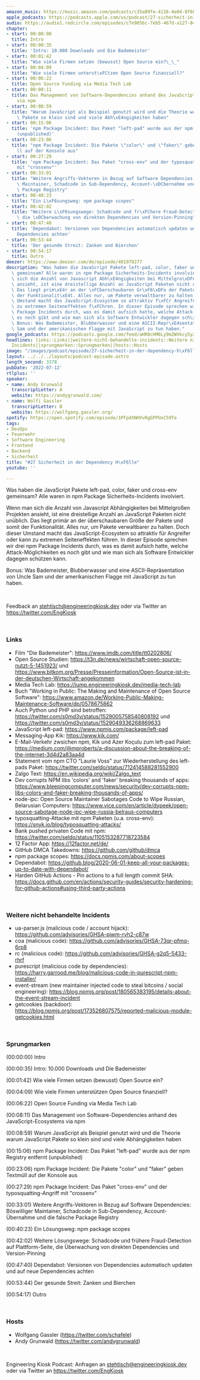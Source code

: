 ```yaml
---
amazon_music: https://music.amazon.com/podcasts/c35a09fe-4116-4e04-8f68-77d61b112e46/episodes/e8d90855-9b3f-419c-9542-57c3a97b4b77/engineering-kiosk-27-sicherheit-in-der-dependency-h%C3%B6lle
apple_podcasts: https://podcasts.apple.com/us/podcast/27-sicherheit-in-der-dependency-h%C3%B6lle/id1603082924?i=1000569619207&uo=4
audio: https://audio1.redcircle.com/episodes/c7e9056c-7eb5-467d-a127-846879640678/stream.mp3
chapter:
- start: 00:00:00
  title: Intro
- start: 00:00:35
  title: 'Intro: 10.000 Downloads und Die Bademeister'
- start: 00:01:42
  title: "Wie viele Firmen setzen (bewusst) Open Source ein?\_\_"
- start: 00:04:09
  title: "Wie viele Firmen unterst\xFCtzen Open Source finanziell?"
- start: 00:06:22
  title: Open Source Funding via Media Tech Lab
- start: 00:08:11
  title: Das Management von Software-Dependencies anhand des JavaScript-Ecosystems
    via npm
- start: 00:08:59
  title: "Warum JavaScript als Beispiel genutzt wird und die Theorie warum JavaScript\
    \ Pakete so klein sind und viele Abh\xE4ngigkeiten haben"
- start: 00:15:06
  title: 'npm Package Incident: Das Paket "left-pad" wurde aus der npm Registry entfernt
    (unpublished)'
- start: 00:23:06
  title: "npm Package Incident: Die Pakete \"color\" und \"faker\" geben Textm\xFC\
    ll auf der Konsole aus"
- start: 00:27:29
  title: 'npm Package Incident: Das Paket "cross-env" und der typosquatting-Angriff
    mit "crossenv"'
- start: 00:33:01
  title: "Weitere Angriffs-Vektoren in Bezug auf Software Dependencies: B\xF6swilliger\
    \ Maintainer, Schadcode in Sub-Dependency, Account-\xDCbernahme und die falsche\
    \ Package Registry"
- start: 00:40:23
  title: "Ein L\xF6sungsweg: npm package scopes"
- start: 00:42:02
  title: "Weitere L\xF6sungswege: Schadcode und fr\xFChere Fraud-Detection auf Plattform-Seite,\
    \ die \xDCberwachung von direkten Dependencies und Version-Pinning"
- start: 00:47:40
  title: 'Dependabot: Versionen von Dependencies automatisch updaten und auf neue
    Dependencies achten'
- start: 00:53:44
  title: 'Der gesunde Streit: Zanken und Bierchen'
- start: 00:54:17
  title: Outro
deezer: https://www.deezer.com/de/episode/401978277
description: "Was haben die JavaScript Pakete left-pad, color, faker und cross-env\
  \ gemeinsam? Alle waren in npm Package Sicherheits-Incidents involviert. Wenn man\
  \ sich die Anzahl von Javascript Abh\xE4ngigkeiten bei Mittelgro\xDFen Projekten\
  \ ansieht, ist eine dreistellige Anzahl an JavaScript Paketen nicht un\xFCblich.\
  \ Das liegt prim\xE4r an der \xFCberschaubaren Gr\xF6\xDFe der Pakete und somit\
  \ der Funktionalit\xE4t. Alles nur, um Pakete verwaltbarer zu halten. Doch dieser\
  \ Umstand macht das JavaScript-Ecosystem so attraktiv f\xFCr Angreifer oder kann\
  \ zu extremen Seiteneffekten f\xFChren. In dieser Episode sprechen wir drei npm\
  \ Package Incidents durch, was es damit aufsich hatte, welche Attack-M\xF6glichkeiten\
  \ es noch gibt und wie man sich als Software Entwickler dagegen sch\xFCtzen kann.\
  \ Bonus: Was Bademeister, Blubberwasser und eine ASCII-Repr\xE4sentation von Uncle\
  \ Sam und der amerikanischen Flagge mit JavaScript zu tun haben."
google_podcasts: https://podcasts.google.com/feed/aHR0cHM6Ly9mZWVkcy5yZWRjaXJjbGUuY29tLzBlY2ZkZmQ3LWZkYTEtNGMzZC05NTE1LTQ3NjcyN2Y5ZGY1ZQ/episode/NDVkOTA4NTItZmUyYi00MTkyLWI4OTctY2VlMWZjMGMxZjky?sa=X&ved=2ahUKEwig3e-E1PL4AhUmGVkFHYtJBAsQkfYCegQIARAF
headlines: links::Links||weitere-nicht-behandelte-incidents::Weitere nicht behandelte
  Incidents||sprungmarken::Sprungmarken||hosts::Hosts
image: "/images/podcast/episode/27-sicherheit-in-der-dependency-h\xF6lle.jpg"
layout: ../../../layouts/podcast-episode.astro
length_second: 3378
pubDate: '2022-07-12'
rtlplus: ''
speaker:
- name: Andy Grunwald
  transcriptLetter: A
  website: https://andygrunwald.com/
- name: Wolfi Gassler
  transcriptLetter: B
  website: https://wolfgang.gassler.org/
spotify: https://open.spotify.com/episode/1PFpdXNHVvRgGPPUxC59Te
tags:
- DevOps
- Feuerwehr
- Software Engineering
- Frontend
- Backend
- Sicherheit
title: "#27 Sicherheit in der Dependency H\xF6lle"
youtube: ''

---
```

<p>Was haben die JavaScript Pakete left-pad, color, faker und cross-env gemeinsam? Alle waren in npm Package Sicherheits-Incidents involviert.</p><p>Wenn man sich die Anzahl von Javascript Abhängigkeiten bei Mittelgroßen Projekten ansieht, ist eine dreistellige Anzahl an JavaScript Paketen nicht unüblich. Das liegt primär an der überschaubaren Größe der Pakete und somit der Funktionalität. Alles nur, um Pakete verwaltbarer zu halten. Doch dieser Umstand macht das JavaScript-Ecosystem so attraktiv für Angreifer oder kann zu extremen Seiteneffekten führen. In dieser Episode sprechen wir drei npm Package Incidents durch, was es damit aufsich hatte, welche Attack-Möglichkeiten es noch gibt und wie man sich als Software Entwickler dagegen schützen kann.</p><p>Bonus: Was Bademeister, Blubberwasser und eine ASCII-Repräsentation von Uncle Sam und der amerikanischen Flagge mit JavaScript zu tun haben.</p><p><br></p><p>Feedback an <a href="mailto:stehtisch@engineeringkiosk.dev" rel="nofollow">stehtisch@engineeringkiosk.dev</a> oder via Twitter an <a href="https://twitter.com/EngKiosk" rel="nofollow">https://twitter.com/EngKiosk</a></p><p><br></p><h3 id="links">Links</h3><ul><li>Film &#34;Die Bademeister&#34;: <a href="https://www.imdb.com/title/tt0202806/" rel="nofollow">https://www.imdb.com/title/tt0202806/</a></li><li>Open Source Studien: <a href="https://t3n.de/news/wirtschaft-open-source-nutzt-5-1451923/" rel="nofollow">https://t3n.de/news/wirtschaft-open-source-nutzt-5-1451923/</a> und <a href="https://www.bitkom.org/Presse/Presseinformation/Open-Source-ist-in-der-deutschen-Wirtschaft-angekommen" rel="nofollow">https://www.bitkom.org/Presse/Presseinformation/Open-Source-ist-in-der-deutschen-Wirtschaft-angekommen</a> </li><li>Media Tech Lab: <a href="https://jump.engineeringkiosk.dev/media-tech-lab">https://jump.engineeringkiosk.dev/media-tech-lab</a> </li><li>Buch &#34;Working in Public: The Making and Maintenance of Open Source Software&#34;: <a href="https://www.amazon.de/Working-Public-Making-Maintenance-Software/dp/0578675862" rel="nofollow">https://www.amazon.de/Working-Public-Making-Maintenance-Software/dp/0578675862</a></li><li>Auch Python und PHP sind betroffen: <a href="https://twitter.com/s0md3v/status/1529005758540808192" rel="nofollow">https://twitter.com/s0md3v/status/1529005758540808192</a> und <a href="https://twitter.com/s0md3v/status/1529049336268869633" rel="nofollow">https://twitter.com/s0md3v/status/1529049336268869633</a></li><li>JavaScript left-pad: <a href="https://www.npmjs.com/package/left-pad" rel="nofollow">https://www.npmjs.com/package/left-pad</a></li><li>Messaging-App Kik: <a href="https://www.kik.com/" rel="nofollow">https://www.kik.com/</a></li><li>E-Mail-Verkehr zwsichen npm, Kik und Azer Koçulu zum left-pad Paket: <a href="https://medium.com/@mproberts/a-discussion-about-the-breaking-of-the-internet-3d4d2a83aa4d" rel="nofollow">https://medium.com/@mproberts/a-discussion-about-the-breaking-of-the-internet-3d4d2a83aa4d</a></li><li>Statement vom npm CTO &#34;Laurie Voss&#34; zur Wiederherstellung des left-pads Paket: <a href="https://twitter.com/seldo/status/712414588281552900" rel="nofollow">https://twitter.com/seldo/status/712414588281552900</a></li><li>Zalgo Text: <a href="https://en.wikipedia.org/wiki/Zalgo_text" rel="nofollow">https://en.wikipedia.org/wiki/Zalgo_text</a></li><li>Dev corrupts NPM libs &#39;colors&#39; and &#39;faker&#39; breaking thousands of apps: <a href="https://www.bleepingcomputer.com/news/security/dev-corrupts-npm-libs-colors-and-faker-breaking-thousands-of-apps/" rel="nofollow">https://www.bleepingcomputer.com/news/security/dev-corrupts-npm-libs-colors-and-faker-breaking-thousands-of-apps/</a></li><li>node-ipc: Open Source Maintainer Sabotages Code to Wipe Russian, Belarusian Computers: <a href="https://www.vice.com/en/article/dypeek/open-source-sabotage-node-ipc-wipe-russia-belraus-computers" rel="nofollow">https://www.vice.com/en/article/dypeek/open-source-sabotage-node-ipc-wipe-russia-belraus-computers</a></li><li>typosquatting-Attacke mit npm Paketen (u.a. cross-env): <a href="https://snyk.io/blog/typosquatting-attacks/" rel="nofollow">https://snyk.io/blog/typosquatting-attacks/</a></li><li>Bank pushed privaten Code mit npm: <a href="https://twitter.com/seldo/status/1105153287718723584" rel="nofollow">https://twitter.com/seldo/status/1105153287718723584</a></li><li>12 Factor App: <a href="https://12factor.net/de/" rel="nofollow">https://12factor.net/de/</a></li><li>GitHub DMCA Takedowns: <a href="https://github.com/github/dmca" rel="nofollow">https://github.com/github/dmca</a></li><li>npm package scopes: <a href="https://docs.npmjs.com/about-scopes" rel="nofollow">https://docs.npmjs.com/about-scopes</a></li><li>Dependabot: <a href="https://github.blog/2020-06-01-keep-all-your-packages-up-to-date-with-dependabot/" rel="nofollow">https://github.blog/2020-06-01-keep-all-your-packages-up-to-date-with-dependabot/</a> </li><li>Harden GitHub Actions - Pin actions to a full length commit SHA: <a href="https://docs.github.com/en/actions/security-guides/security-hardening-for-github-actions#using-third-party-actions" rel="nofollow">https://docs.github.com/en/actions/security-guides/security-hardening-for-github-actions#using-third-party-actions</a></li></ul><p><br></p><h3 id="weitere-nicht-behandelte-incidents">Weitere nicht behandelte Incidents</h3><ul><li>ua-parser.js (malicious code / account hijack): <a href="https://github.com/advisories/GHSA-pjwm-rvh2-c87w" rel="nofollow">https://github.com/advisories/GHSA-pjwm-rvh2-c87w</a></li><li>coa (malicious code): <a href="https://github.com/advisories/GHSA-73qr-pfmq-6rp8" rel="nofollow">https://github.com/advisories/GHSA-73qr-pfmq-6rp8</a></li><li>rc (malicious code): <a href="https://github.com/advisories/GHSA-g2q5-5433-rhrf" rel="nofollow">https://github.com/advisories/GHSA-g2q5-5433-rhrf</a></li><li>purescript (malicious code by dependencies): <a href="https://harry.garrood.me/blog/malicious-code-in-purescript-npm-installer/" rel="nofollow">https://harry.garrood.me/blog/malicious-code-in-purescript-npm-installer/</a></li><li>event-stream (new maintainer injected code to steal bitcoins / social engineering): <a href="https://blog.npmjs.org/post/180565383195/details-about-the-event-stream-incident" rel="nofollow">https://blog.npmjs.org/post/180565383195/details-about-the-event-stream-incident</a></li><li>getcookies (backdoor): <a href="https://blog.npmjs.org/post/173526807575/reported-malicious-module-getcookies.html" rel="nofollow">https://blog.npmjs.org/post/173526807575/reported-malicious-module-getcookies.html</a></li></ul><p><br></p><h3 id="sprungmarken">Sprungmarken</h3><p>(00:00:00) Intro</p><p>(00:00:35) Intro: 10.000 Downloads und Die Bademeister</p><p>(00:01:42) Wie viele Firmen setzen (bewusst) Open Source ein?  </p><p>(00:04:09) Wie viele Firmen unterstützen Open Source finanziell?</p><p>(00:06:22) Open Source Funding via Media Tech Lab</p><p>(00:08:11) Das Management von Software-Dependencies anhand des JavaScript-Ecosystems via npm</p><p>(00:08:59) Warum JavaScript als Beispiel genutzt wird und die Theorie warum JavaScript Pakete so klein sind und viele Abhängigkeiten haben</p><p>(00:15:06) npm Package Incident: Das Paket &#34;left-pad&#34; wurde aus der npm Registry entfernt (unpublished)</p><p>(00:23:06) npm Package Incident: Die Pakete &#34;color&#34; und &#34;faker&#34; geben Textmüll auf der Konsole aus</p><p>(00:27:29) npm Package Incident: Das Paket &#34;cross-env&#34; und der typosquatting-Angriff mit &#34;crossenv&#34;</p><p>(00:33:01) Weitere Angriffs-Vektoren in Bezug auf Software Dependencies: Böswilliger Maintainer, Schadcode in Sub-Dependency, Account-Übernahme und die falsche Package Registry</p><p>(00:40:23) Ein Lösungsweg: npm package scopes</p><p>(00:42:02) Weitere Lösungswege: Schadcode und frühere Fraud-Detection auf Plattform-Seite, die Überwachung von direkten Dependencies und Version-Pinning</p><p>(00:47:40) Dependabot: Versionen von Dependencies automatisch updaten und auf neue Dependencies achten</p><p>(00:53:44) Der gesunde Streit: Zanken und Bierchen</p><p>(00:54:17) Outro</p><p><br></p><h3 id="hosts">Hosts</h3><ul><li>Wolfgang Gassler (<a href="https://twitter.com/schafele" rel="nofollow">https://twitter.com/schafele</a>)</li><li>Andy Grunwald (<a href="https://twitter.com/andygrunwald" rel="nofollow">https://twitter.com/andygrunwald</a>)</li></ul><p><br></p><p>Engineering Kiosk Podcast: Anfragen an <a href="http://stehtisch@engineeringkiosk.dev" rel="nofollow">stehtisch@engineeringkiosk.dev</a> oder via Twitter an <a href="https://twitter.com/EngKiosk" rel="nofollow">https://twitter.com/EngKiosk</a></p>
